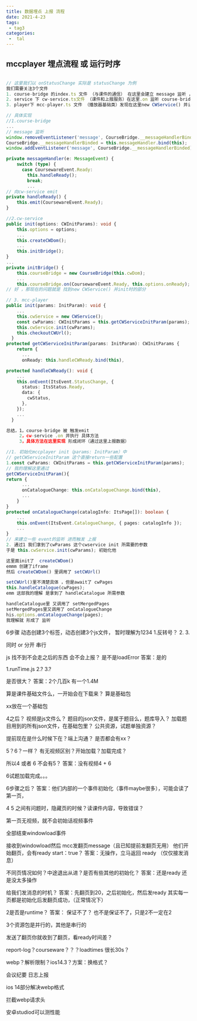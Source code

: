```yaml
---
title: 数据埋点 上报 流程
date: 2021-4-23
tags:
 - tag3
categories:
 -  tal
---
```


## mccplayer 埋点流程 或 运行时序

<img :src="$withBase('/60261619613074_.pic_hd.jpg')">

```ts   
// 这里我们以 onStatusChange 实际是 statusChange 为例
我们需要关注3个文件 
1. course-bridge 的index.ts 文件 （与课件的通信） 在这里会建立 message 监听 ，然后课件不同的事件触发不同的方法（是向cw-service来emit还是callPromisify/resolve/reject来处理）
2. service 下 cw-service.ts文件 （课件和上报服务）在这里.on 监听 course-bridge的emit 并触发this.options 下的相应方法 （发现options是在new时传入）
3. player下 mcc-player.ts 文件 （播放器基础类）发现在这里new CWService() 并init传入 options的所有方法

// 具体实现
//1.course-bridge
...
// message 监听
window.removeEventListener('message', CourseBridge.__messageHandlerBinded);
CourseBridge.__messageHandlerBinded = this.messageHandler.bind(this);
window.addEventListener('message', CourseBridge.__messageHandlerBinded);

private messageHandler(e: MessageEvent) {
    switch (type) {
      case CoursewareEvent.Ready:
        this.handleReady();
        break;
        ...
// 向cw-service emit
private handleReady() {
    this.emit(CoursewareEvent.Ready);
}

//2.cw-service
public init(options: CWInitParams): void {
    this.options = options;
    ...
    this.createCWDom();
    ...
    this.initBridge();
}
...
private initBridge() {
    this.courseBridge = new CourseBridge(this.cwDom);
    ...
    this.courseBridge.on(CoursewareEvent.Ready, this.options.onReady);
// 好 ，那现在的问题就是 找到new CWService() 并init时的部分

// 3. mcc-player
public init(params: InitParam): void {
    ...
    this.cwService = new CWService();
    const cwParams: CWInitParams = this.getCWServiceInitParam(params);
    this.cwService.init(cwParams);
    this.checkoutCWUrl();
  }
protected getCWServiceInitParam(params: InitParam): CWInitParams {
    return {
      ...
      onReady: this.handleCWReady.bind(this),

protected handleCWReady(): void {
    ...
    this.onEvent(ItsEvent.StatusChange, {
      status: ItsStatus.Ready,
      data: {
        cwStatus,
      },
    });
    ...
  }

总结，1，course-bridge 被 触发emit 
     2，cw-service .on 并执行 具体方法
     3，具体方法在这里实现 形成闭环（通过这里上报数据）  
```


```ts
//1. 初始化mccplayer init（params: InitParam）中 
// getCWServiceInitParam 这个直接return一些配置 
1.const cwParams: CWInitParams = this.getCWServiceInitParam(params);
// 我的理解这里通过
getCWServiceInitParam(){
return {
      ...
      onCatalogueChange: this.onCatalogueChange.bind(this),
      ...
    }
}
protected onCatalogueChange(catalogInfo: ItsPage[]): boolean {
    ...
    this.onEvent(ItsEvent.CatalogueChange, { pages: catalogInfo });
    ...
}
// 来建立一些 event的监听 进而触发 上报
2. 通过1 我们拿到了cwParams 这个cwservice init 所需要的参数
于是 this.cwService.init(cwParams); 初始化他

这里面init了  createCWDom() 
emmm 创建了iframe
然后 createCWDom() 里调用了 setCWUrl()

setCWUrl()里不清楚具体 ，但是await了 cwPages
this.handleCatalogue(cwPages);
emm 这部我的理解 是拿到了 handleCatalogue 所需参数

handleCatalogue里 又调用了 setMergedPages
setMergedPages里又调用了 onCatalogueChange
his.options.onCatalogueChange(pages);
我理解就 形成了 监听

```

6步骤 
动态创建3个标签，动态创建3个js文件，
暂时理解为1234
1.反转号？
2.
3.

同时 or 分开 
串行

js 找不到不会走之后的东西
会不会上报？ 是不是loadError 答案：是的

1.runTime.js 
2.?
3.?

是否很大？ 答案：2个几百k 有一个1.4M

算是课件基础文件么，一开始会在下载来？
算是基础包

xx放在一个基础包

4之后？ 
视频是js文件么？
题目的json文件，是属于题目么，题库导入？
加载题目用到的所有json文件，在基础包里？
公共资源，试题单独资源？

提前现在是什么时候下在？端上沟通？
是否都会有xx？

5？6？一样？
有无视频区别？开始加载？加载完成？

所以4 或者 6 不会有5？
答案：没有视频4 + 6

6试题加载完成。。。

6步骤之后？
答案：他们内部的一个事件初始化（事件maybe很多），可能会读了第一页，

4 5 之间有问题时，隐藏页的时候？读课件内容，导致错误？

第一页无视频，就不会初始话视频事件

全部结束windowload事件

接收到windowload然后 mcc发翻页message（且已知提前发翻页无用）
他们开始翻页，会有ready start：true？ 
答案：无操作，立马返回 ready （仅仅接发消息）

不同页情况如何？中途退出从进？是否有些其他的初始化？ 
答案：还是ready 还是没太多操作

给我们发消息的时机？
答案：先翻页到20，之后初始化，然后发ready
其实每一页都是初始化后发翻页成功，（正常情况下）

2是否是runtime？
答案： 保证不了？
也不是保证不了，只是2不一定在2

3个资源包是并行的，其他是串行的

发送了翻页你就收到了翻页，看ready时间差？

report-log？courseware？？？loadtimes 很长30s？

webp？解析限制？ios14.3？方案：换格式？

会议纪要
日志上报

ios 14部分解决webp格式

拦截webp请求头

安卓studiod可以测性能
